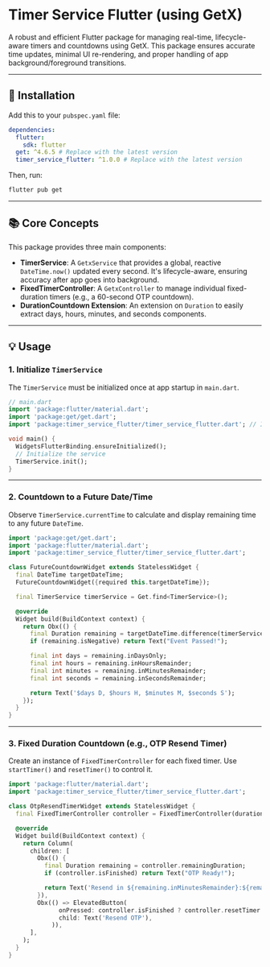 # Timer Service Flutter (using GetX)

A robust and efficient Flutter package for managing real-time, lifecycle-aware timers and countdowns using GetX. This package ensures accurate time updates, minimal UI re-rendering, and proper handling of app background/foreground transitions.

---

## 🚀 Installation

Add this to your `pubspec.yaml` file:

```yaml
dependencies:
  flutter:
    sdk: flutter
  get: ^4.6.5 # Replace with the latest version
  timer_service_flutter: ^1.0.0 # Replace with the latest version
```

Then, run:

```bash
flutter pub get
```

---

## 📚 Core Concepts

This package provides three main components:

- **TimerService**: A `GetxService` that provides a global, reactive `DateTime.now()` updated every second. It's lifecycle-aware, ensuring accuracy after app goes into background.
- **FixedTimerController**: A `GetxController` to manage individual fixed-duration timers (e.g., a 60-second OTP countdown).
- **DurationCountdown Extension**: An extension on `Duration` to easily extract days, hours, minutes, and seconds components.

---

## 💡 Usage

### 1. Initialize `TimerService`

The `TimerService` must be initialized once at app startup in `main.dart`.

```dart
// main.dart
import 'package:flutter/material.dart';
import 'package:get/get.dart';
import 'package:timer_service_flutter/timer_service_flutter.dart'; // Import your package

void main() {
  WidgetsFlutterBinding.ensureInitialized();
  // Initialize the service 
  TimerService.init(); 
}
```

---

### 2. Countdown to a Future Date/Time

Observe `TimerService.currentTime` to calculate and display remaining time to any future `DateTime`.

```dart
import 'package:get/get.dart';
import 'package:flutter/material.dart';
import 'package:timer_service_flutter/timer_service_flutter.dart';

class FutureCountdownWidget extends StatelessWidget {
  final DateTime targetDateTime;
  FutureCountdownWidget({required this.targetDateTime});

  final TimerService timerService = Get.find<TimerService>();

  @override
  Widget build(BuildContext context) {
    return Obx(() {
      final Duration remaining = targetDateTime.difference(timerService.currentTime.value);
      if (remaining.isNegative) return Text("Event Passed!");

      final int days = remaining.inDaysOnly;
      final int hours = remaining.inHoursRemainder;
      final int minutes = remaining.inMinutesRemainder;
      final int seconds = remaining.inSecondsRemainder;

      return Text('$days D, $hours H, $minutes M, $seconds S');
    });
  }
}
```

---

### 3. Fixed Duration Countdown (e.g., OTP Resend Timer)

Create an instance of `FixedTimerController` for each fixed timer. Use `startTimer()` and `resetTimer()` to control it.

```dart
import 'package:flutter/material.dart';
import 'package:timer_service_flutter/timer_service_flutter.dart';

class OtpResendTimerWidget extends StatelessWidget {
  final FixedTimerController controller = FixedTimerController(duration: const Duration(seconds: 60));

  @override
  Widget build(BuildContext context) {
    return Column(
      children: [
        Obx(() {
          final Duration remaining = controller.remainingDuration;
          if (controller.isFinished) return Text("OTP Ready!");

          return Text('Resend in ${remaining.inMinutesRemainder}:${remaining.inSecondsRemainder}');
        }),
        Obx(() => ElevatedButton(
              onPressed: controller.isFinished ? controller.resetTimer : null,
              child: Text('Resend OTP'),
            )),
      ],
    );
  }
}
```
